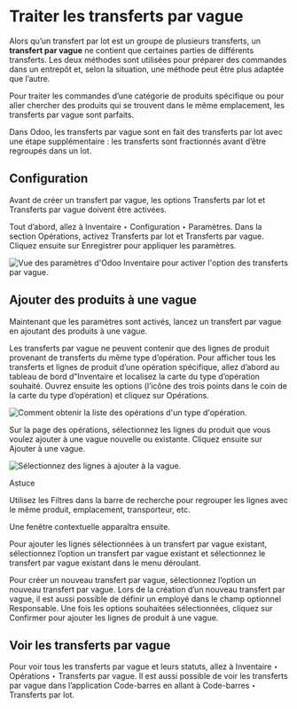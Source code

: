 # Traiter les transferts par vague

Alors qu’un transfert par lot est un groupe de plusieurs transferts, un
**transfert par vague** ne contient que certaines parties de différents
transferts. Les deux méthodes sont utilisées pour préparer des commandes dans
un entrepôt et, selon la situation, une méthode peut être plus adaptée que
l’autre.

Pour traiter les commandes d’une catégorie de produits spécifique ou pour
aller chercher des produits qui se trouvent dans le même emplacement, les
transferts par vague sont parfaits.

Dans Odoo, les transferts par vague sont en fait des transferts par lot avec
une étape supplémentaire : les transferts sont fractionnés avant d’être
regroupés dans un lot.

## Configuration

Avant de créer un transfert par vague, les options Transferts par lot et
Transferts par vague doivent être activées.

Tout d’abord, allez à Inventaire ‣ Configuration ‣ Paramètres. Dans la section
Opérations, activez Transferts par lot et Transferts par vague. Cliquez
ensuite sur Enregistrer pour appliquer les paramètres.

![Vue des paramètres d'Odoo Inventaire pour activer l'option des transferts
par vague.](../../../../../_images/wave-transfers-setting.png)

## Ajouter des produits à une vague

Maintenant que les paramètres sont activés, lancez un transfert par vague en
ajoutant des produits à une vague.

Les transferts par vague ne peuvent contenir que des lignes de produit
provenant de transferts du même type d’opération. Pour afficher tous les
transferts et lignes de produit d’une opération spécifique, allez d’abord au
tableau de bord d”Inventaire et localisez la carte du type d’opération
souhaité. Ouvrez ensuite les options (l’icône des trois points dans le coin de
la carte du type d’opération) et cliquez sur Opérations.

![Comment obtenir la liste des opérations d'un type
d'opération.](../../../../../_images/list-of-operations.png)

Sur la page des opérations, sélectionnez les lignes du produit que vous voulez
ajouter à une vague nouvelle ou existante. Cliquez ensuite sur Ajouter à une
vague.

![Sélectionnez des lignes à ajouter à la
vague.](../../../../../_images/select-lines.png)

Astuce

Utilisez les Filtres dans la barre de recherche pour regrouper les lignes avec
le même produit, emplacement, transporteur, etc.

Une fenêtre contextuelle apparaîtra ensuite.

Pour ajouter les lignes sélectionnées à un transfert par vague existant,
sélectionnez l’option un transfert par vague existant et sélectionnez le
transfert par vague existant dans le menu déroulant.

Pour créer un nouveau transfert par vague, sélectionnez l’option un nouveau
transfert par vague. Lors de la création d’un nouveau transfert par vague, il
est aussi possible de définir un employé dans le champ optionnel Responsable.
Une fois les options souhaitées sélectionnées, cliquez sur Confirmer pour
ajouter les lignes de produit à une vague.

## Voir les transferts par vague

Pour voir tous les transferts par vague et leurs statuts, allez à Inventaire ‣
Opérations ‣ Transferts par vague. Il est aussi possible de voir les
transferts par vague dans l’application Code-barres en allant à Code-barres ‣
Transferts par lot.

